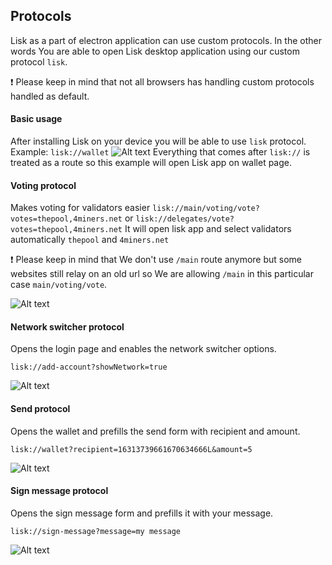 ## Protocols

Lisk as a part of electron application can use custom protocols.
In the other words You are able to open Lisk desktop application using our custom protocol `lisk`.

:exclamation: Please keep in mind that not all browsers has handling custom protocols handled as default.

#### Basic usage
After installing Lisk on your device you will be able to use `lisk` protocol.
Example: `lisk://wallet`
![Alt text](./assets/lisk_wallet.png?raw=true "Lisk protocol basic")
Everything that comes after `lisk://` is treated as a route so this example will open Lisk app on wallet page.

#### Voting protocol
Makes voting for validators easier 
`lisk://main/voting/vote?votes=thepool,4miners.net` or `lisk://delegates/vote?votes=thepool,4miners.net`
It will open lisk app and select validators automatically `thepool` and `4miners.net`

:exclamation: Please keep in mind that We don't use `/main` route anymore but some websites still relay on an old url so We are allowing `/main` in this particular case `main/voting/vote`.

![Alt text](./assets/voting_protocol.png?raw=true "Lisk voting protocol")

#### Network switcher protocol
Opens the login page and enables the network switcher options.

`lisk://add-account?showNetwork=true`

![Alt text](./assets/network_switcher.png?raw=true "Lisk voting protocol")

#### Send protocol
Opens the wallet and prefills the send form with recipient and amount.

`lisk://wallet?recipient=16313739661670634666L&amount=5`

![Alt text](./assets/send.png?raw=true "Lisk voting protocol")

#### Sign message protocol
Opens the sign message form and prefills it with your message.

`lisk://sign-message?message=my message`

![Alt text](./assets/sign_message.png?raw=true "Lisk voting protocol")

